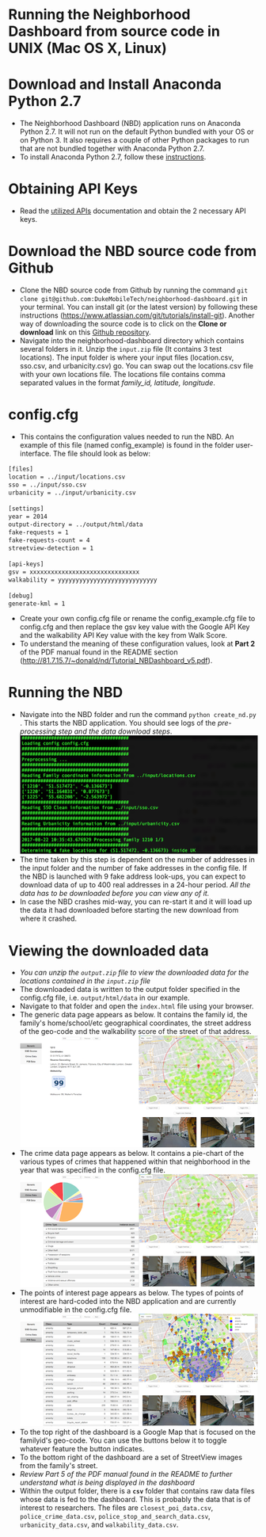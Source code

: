 # Running the Neighborhood Dashboard from source code in UNIX (Mac OS X, Linux)
# Download and Install Anaconda Python 2.7
- The Neighborhood Dashboard (NBD) application runs on Anaconda Python 2.7. It will not run on the default Python bundled with your OS or on Python 3. It also requires a couple of other Python packages to run that are not bundled together with Anaconda Python 2.7.
- To install Anaconda Python 2.7, follow these [instructions](installing-python-and-required-packages.md).
# Obtaining API Keys
- Read the [utilized APIs](APIs.md) documentation and obtain the 2 necessary API keys.  
# Download the NBD source code from Github
- Clone the NBD source code from Github by running the command ```git clone git@github.com:DukeMobileTech/neighborhood-dashboard.git``` in your terminal. You can install git (or the latest version) by following these instructions (https://www.atlassian.com/git/tutorials/install-git). Another way of downloading the source code is to click on the **Clone or download** link on this [Github repository](https://github.com/DukeMobileTech/neighborhood-dashboard).
- Navigate into the neighborhood-dashboard directory which contains several folders in it. Unzip the ```input.zip``` file (It contains 3 test locations). The input folder is where your input files (location.csv, sso.csv, and urbanicity.csv) go. You can swap out the locations.csv file with your own locations file. The locations file contains comma separated values in the format *family_id, latitude, longitude*.
# config.cfg
- This contains the configuration values needed to run the NBD. An example of this file (named config_example) is found in the folder user-interface. The file should look as below:
```
[files]
location = ../input/locations.csv
sso = ../input/sso.csv
urbanicity = ../input/urbanicity.csv

[settings]
year = 2014
output-directory = ../output/html/data
fake-requests = 1
fake-requests-count = 4
streetview-detection = 1

[api-keys]
gsv = xxxxxxxxxxxxxxxxxxxxxxxxxxxxxxx
walkability = yyyyyyyyyyyyyyyyyyyyyyyyyyyy

[debug]
generate-kml = 1
```
- Create your own config.cfg file or rename the config_example.cfg file to config.cfg and then replace the gsv key value with the Google API Key and the walkability API Key value with the key from Walk Score. 
- To understand the meaning of these configuration values, look at **Part 2** of the PDF manual found in the README section (http://81.7.15.7/~donald/nd/Tutorial_NBDashboard_v5.pdf).
# Running the NBD
- Navigate into the NBD folder and run the command ```python create_nd.py ```. This starts the NBD application. You should see logs of the *pre-processing step and the data download steps*. 
![Data Download](images/data-processing.png?raw=true)
- The time taken by this step is dependent on the number of addresses in the input folder and the number of fake addresses in the config file. If the NBD is launched with 9 fake address look-ups, you can expect to download data of up to 400 real addresses in a 24-hour period. *All the data has to be downloaded before you can view any of it.* 
- In case the NBD crashes mid-way, you can re-start it and it will load up the data it had downloaded before starting the new download from where it crashed.
# Viewing the downloaded data
- *You can unzip the ```output.zip``` file to view the downloaded data for the locations contained in the ```input.zip``` file*
- The downloaded data is written to the output folder specified in the config.cfg file, i.e. ```output/html/data``` in our example.
- Navigate to that folder and open the ```index.html``` file using your browser. 
- The generic data page appears as below. It contains the family id, the family's home/school/etc geographical coordinates, the street address of the geo-code and the walkability score of the street of that address.
![Generic](images/generic.png?raw=true)
- The crime data page appears as below. It contains a pie-chart of the various types of crimes that happened within that neighborhood in the year that was specified in the config.cfg file.
![Crime](images/crime.png?raw=true)
- The points of interest page appears as below. The types of points of interest are hard-coded into the NBD application and are currently unmodifiable in the config.cfg file.
![POI](images/poi.png?raw=true)
- To the top right of the dashboard is a Google Map that is focused on the familyid's geo-code. You can use the buttons below it to toggle whatever feature the button indicates.
- To the bottom right of the dashboard are a set of StreetView images from the family's street.
- *Review Part 5 of the PDF manual found in the README to further understand what is being displayed in the dashboard*
- Within the output folder, there is a **```csv```** folder that contains raw data files whose data is fed to the dashboard. This is probably the data that is of interest to researchers. The files are ```closest_poi_data.csv```, ```police_crime_data.csv```, ```police_stop_and_search_data.csv```, ```urbanicity_data.csv```, and ```walkability_data.csv```.

 
 

